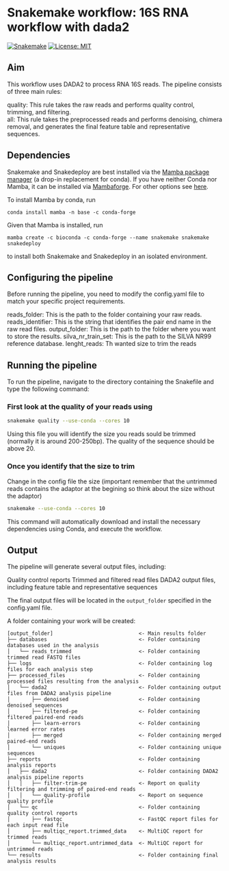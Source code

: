 # Snakemake workflow: 16S RNA workflow with dada2

[![Snakemake](https://img.shields.io/badge/snakemake-≥7.24.2-brightgreen.svg)](https://snakemake.github.io)
[![License: MIT](https://img.shields.io/badge/License-MIT-green.svg)](https://opensource.org/licenses/MIT)

## Aim

This workflow uses DADA2 to process RNA 16S reads. The pipeline consists of three main rules:

quality: This rule takes the raw reads and performs quality control, trimming, and filtering.  
all: This rule takes the preprocessed reads and performs denoising, chimera removal, and generates the final feature table and representative sequences.  

## Dependencies

Snakemake and Snakedeploy are best installed via the [Mamba package manager](https://github.com/mamba-org/mamba) (a drop-in replacement for conda). If you have neither Conda nor Mamba, it can be installed via [Mambaforge](https://github.com/conda-forge/miniforge#mambaforge). For other options see [here](https://github.com/mamba-org/mamba).

To install Mamba by conda, run

```shell
conda install mamba -n base -c conda-forge
```

Given that Mamba is installed, run 

```shell
mamba create -c bioconda -c conda-forge --name snakemake snakemake snakedeploy
```

to install both Snakemake and Snakedeploy in an isolated environment. 


## Configuring the pipeline

Before running the pipeline, you need to modify the config.yaml file to match your specific project requirements.

reads_folder: This is the path to the folder containing your raw reads.
reads_identifier: This is the string that identifies the pair end name in the raw read files.
output_folder: This is the path to the folder where you want to store the results.
silva_nr_train_set: This is the path to the SILVA NR99 reference database.
lenght_reads: Th wanted size to trim the reads

## Running the pipeline

To run the pipeline, navigate to the directory containing the Snakefile and type the following command:

### First look at the quality of your reads using 

```bash
snakemake quality --use-conda --cores 10
```

Using this file you will identify the size you reads sould be trimmed (normally it is around 200-250bp). The quality of the sequence should be above 20.

### Once you identify that the size to trim

Change in the config file the size (important remember that the untrimmed reads contains the adaptor at the begining so think about the size without the adaptor)

```bash
snakemake --use-conda --cores 10
```

This command will automatically download and install the necessary dependencies using Conda, and execute the workflow.

## Output

The pipeline will generate several output files, including:

Quality control reports
Trimmed and filtered read files
DADA2 output files, including feature table and representative sequences

The final output files will be located in the `output_folder` specified in the config.yaml file.

A folder containing your work will be created:

```
[output_folder]                            <- Main results folder
├── databases                              <- Folder containing databases used in the analysis
│   └── reads_trimmed                      <- Folder containing trimmed read FASTQ files
├── logs                                   <- Folder containing log files for each analysis step
├── processed_files                        <- Folder containing processed files resulting from the analysis
│   └── dada2                              <- Folder containing output files from DADA2 analysis pipeline
│       ├── denoised                       <- Folder containing denoised sequences
│       ├── filtered-pe                    <- Folder containing filtered paired-end reads
│       ├── learn-errors                   <- Folder containing learned error rates
│       ├── merged                         <- Folder containing merged paired-end reads
│       └── uniques                        <- Folder containing unique sequences
├── reports                                <- Folder containing analysis reports
│   ├── dada2                              <- Folder containing DADA2 analysis pipeline reports
│   │   ├── filter-trim-pe                 <- Report on quality filtering and trimming of paired-end reads
│   │   └── quality-profile                <- Report on sequence quality profile
│   └── qc                                 <- Folder containing quality control reports
│       ├── fastqc                         <- FastQC report files for each input read file
│       ├── multiqc_report.trimmed_data    <- MultiQC report for trimmed reads
│       └── multiqc_report.untrimmed_data  <- MultiQC report for untrimmed reads
└── results                                <- Folder containing final analysis results

```